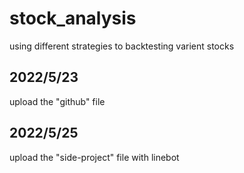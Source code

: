 # stock_analysis
using different strategies to backtesting varient stocks
## 2022/5/23
upload the "github" file
## 2022/5/25
upload the "side-project" file with linebot
